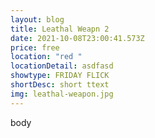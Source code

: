 ```yaml
---
layout: blog
title: Leathal Weapn 2
date: 2021-10-08T23:00:41.573Z
price: free
location: "red "
locationDetail: asdfasd
showtype: FRIDAY FLICK
shortDesc: short ttext
img: leathal-weapon.jpg
---
```

body
